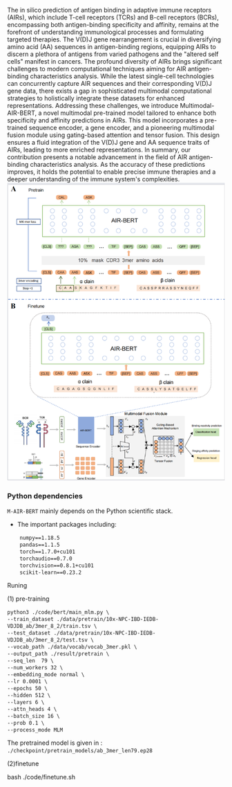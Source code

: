 The in silico prediction of antigen binding in adaptive immune receptors (AIRs), which include T-cell receptors (TCRs) and B-cell receptors (BCRs), encompassing both antigen-binding specificity and affinity, remains at the forefront of understanding immunological processes and formulating targeted therapies. The V(D)J gene rearrangement is crucial in diversifying amino acid (AA) sequences in antigen-binding regions, equipping AIRs to discern a plethora of antigens from varied pathogens and the "altered self cells" manifest in cancers. The profound diversity of AIRs brings significant challenges to modern computational techniques aiming for  AIR antigen-binding characteristics analysis. While the latest single-cell technologies can concurrently capture AIR sequences and their corresponding V(D)J gene data, there exists a gap in sophisticated multimodal computational strategies to holistically integrate these datasets for enhanced representations. Addressing these challenges, we introduce Multimodal-AIR-BERT, a novel multimodal pre-trained model tailored to enhance both specificity and affinity predictions in AIRs. This model incorporates a pre-trained sequence encoder, a gene encoder, and a pioneering multimodal fusion module using gating-based attention and tensor fusion. This design ensures a fluid integration of the V(D)J gene and AA sequence traits of AIRs, leading to more enriched representations. In summary, our contribution presents a notable advancement in the field of AIR antigen-binding characteristics analysis. As the accuracy of these predictions improves, it holds the potential to enable precise immune therapies and a deeper understanding of the immune system's complexities.
![avatar](./figure/M-air-bert.png)
### Python dependencies
`M-AIR-BERT` mainly depends on the Python scientific stack.   <br>

+ The important packages including:
```
    numpy==1.18.5
    pandas==1.1.5
    torch==1.7.0+cu101
    torchaudio==0.7.0
    torchvision==0.8.1+cu101
    scikit-learn==0.23.2
```

Runing

(1) pre-training

    python3 ./code/bert/main_mlm.py \
    --train_dataset ./data/pretrain/10x-NPC-IBD-IEDB-VDJDB_ab/3mer_8_2/train.tsv \
    --test_dataset ./data/pretrain/10x-NPC-IBD-IEDB-VDJDB_ab/3mer_8_2/test.tsv \
    --vocab_path ./data/vocab/vocab_3mer.pkl \
    --output_path ./result/pretrain \
    --seq_len  79 \
    --num_workers 32 \
    --embedding_mode normal \
    --lr 0.0001 \
    --epochs 50 \
    --hidden 512 \
    --layers 6 \
    --attn_heads 4 \
    --batch_size 16 \
    --prob 0.1 \
    --process_mode MLM

The pretrained model is given in : `./checkpoint/pretrain_models/ab_3mer_len79.ep28`

(2)finetune

bash ./code/finetune.sh
